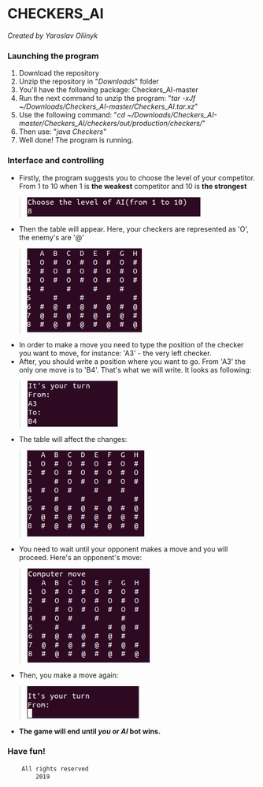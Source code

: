 # CHECKERS_AI
*Created by Yaroslav Oliinyk*


		
### Launching the program
1. Download the repository
2. Unzip the repository in "*Downloads*" folder
3. You'll have the following package: Checkers_AI-master
4. Run the next command to unzip the program: "*tar -xJf ~/Downloads/Checkers_AI-master/Checkers_AI.tar.xz*"
5. Use the following command: "*cd ~/Downloads/Checkers_AI-master/Checkers_AI/checkers/out/production/checkers/*"
6. Then use: "*java Checkers*"
7. Well done! The program is running.

### Interface and controlling
* Firstly, the program suggests you to choose the level of your competitor.
From 1 to 10 when 1 is **the weakest** competitor and 10 is **the strongest**
>![Choosing level of opponent](https://raw.githubusercontent.com/yaroslavoliinyk/checkers_AI/master/pics/1.png)
* Then the table will appear. Here, your checkers are represented as 'O', the enemy's are '@'
>![The table](https://raw.githubusercontent.com/yaroslavoliinyk/checkers_AI/master/pics/2.png)
* In order to make a move you need to type the position of the checker you want to move, for instance:
'A3' - the very left checker.
* After, you should write a position where you want to go. From 'A3' the only one move is to 'B4'.
That's what we will write.
It looks as following:
>![The move](https://raw.githubusercontent.com/yaroslavoliinyk/checkers_AI/master/pics/3.png)
* The table will affect the changes:
>![The changed table](https://raw.githubusercontent.com/yaroslavoliinyk/checkers_AI/master/pics/4.png)
* You need to wait until your opponent makes a move and you will proceed.
Here's an opponent's move:
>![The move](https://raw.githubusercontent.com/yaroslavoliinyk/checkers_AI/master/pics/5.png)
* Then, you make a move again:
>![The move](https://raw.githubusercontent.com/yaroslavoliinyk/checkers_AI/master/pics/6.png)
* **The game will end until *you* or *AI* bot wins.**
### Have fun!

		All rights reserved
			2019
